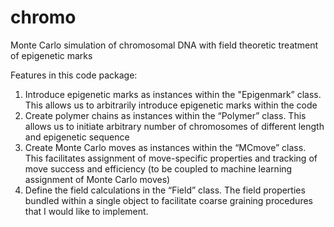 # chromo
Monte Carlo simulation of chromosomal DNA with field theoretic treatment of epigenetic marks

Features in this code package:
1. Introduce epigenetic marks as instances within the "Epigenmark” class.  This allows us to arbitrarily introduce epigenetic marks within the code
2. Create polymer chains as instances within the “Polymer” class.  This allows us to initiate arbitrary number of chromosomes of different length and epigenetic sequence
3. Create Monte Carlo moves as instances within the “MCmove” class.  This facilitates assignment of move-specific properties and tracking of move success and efficiency (to be coupled to machine learning assignment of Monte Carlo moves)
4. Define the field calculations in the “Field” class.  The field properties bundled within a single object to facilitate coarse graining procedures that I would like to implement.
